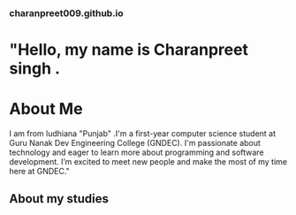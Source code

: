 ### charanpreet009.github.io 

# "Hello, my name is Charanpreet singh .

 # About Me
 I am from ludhiana "Punjab" .I'm a first-year computer science student at Guru Nanak Dev Engineering College (GNDEC). I'm passionate about technology and eager to learn more about programming and software development. I’m excited to meet new people and make the most of my time here at GNDEC."

## About my studies

 
